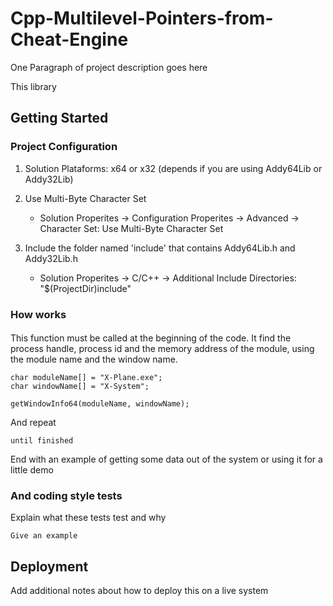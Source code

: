 # Cpp-Multilevel-Pointers-from-Cheat-Engine

One Paragraph of project description goes here

This library 

## Getting Started

### Project Configuration

1. Solution Plataforms: x64 or x32 (depends if you are using Addy64Lib or Addy32Lib) 

2. Use Multi-Byte Character Set 
   - Solution Properites -> Configuration Properites -> Advanced -> Character Set: Use Multi-Byte Character Set

3. Include the folder named 'include' that contains Addy64Lib.h and Addy32Lib.h
   - Solution Properites -> C/C++ -> Additional Include Directories: "$(ProjectDir)include"


### How works
#### 
This function must be called at the beginning of the code.
It find the process handle, process id and the memory address of the module, using the module name and the window name.

```
char moduleName[] = "X-Plane.exe";
char windowName[] = "X-System";

getWindowInfo64(moduleName, windowName);
```



And repeat

```
until finished
```


End with an example of getting some data out of the system or using it for a little demo


### And coding style tests

Explain what these tests test and why

```
Give an example
```

## Deployment

Add additional notes about how to deploy this on a live system
